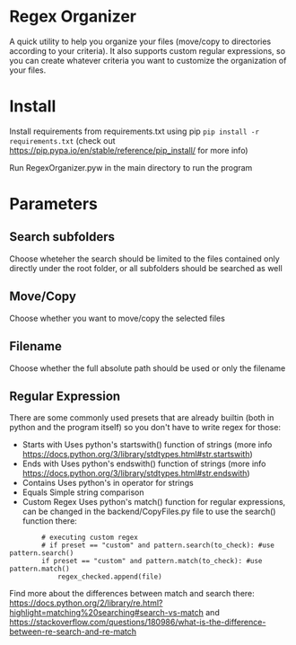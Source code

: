 # Regex Organizer
A quick utility to help you organize your files (move/copy to directories according to your criteria).
It also supports custom regular expressions, so you can create whatever criteria you want to customize the organization of your files.

# Install
Install requirements from requirements.txt using pip
`pip install -r requirements.txt`
(check out https://pip.pypa.io/en/stable/reference/pip_install/ for more info)

Run RegexOrganizer.pyw in the main directory to run the program

# Parameters

## Search subfolders
Choose wheteher the search should be limited to the files contained only directly under the root folder, or all subfolders should be searched as well

## Move/Copy
Choose whether you want to move/copy the selected files 

## Filename
Choose whether the full absolute path should be used or only the filename

## Regular Expression
There are some commonly used presets that are already builtin (both in python and the program itself) so you don't have to write regex for those:
* Starts with
Uses python's startswith() function of strings (more info https://docs.python.org/3/library/stdtypes.html#str.startswith)
* Ends with
Uses python's endswith() function of strings (more info https://docs.python.org/3/library/stdtypes.html#str.endswith)
* Contains
Uses python's in operator for strings
* Equals
Simple string comparison
* Custom Regex
Uses python's match() function for regular expressions, can be changed in the backend/CopyFiles.py file to use the search() function there:
```
        # executing custom regex
        # if preset == "custom" and pattern.search(to_check): #use pattern.search()
        if preset == "custom" and pattern.match(to_check): #use pattern.match()
            regex_checked.append(file)
```
Find more about the differences between match and search there: https://docs.python.org/2/library/re.html?highlight=matching%20searching#search-vs-match and https://stackoverflow.com/questions/180986/what-is-the-difference-between-re-search-and-re-match